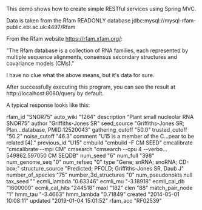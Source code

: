 This demo shows how to create simple RESTful services using Spring MVC.

Data is taken from the Rfam READONLY database jdbc:mysql://mysql-rfam-public.ebi.ac.uk:4497/Rfam

From the Rfam website https://rfam.xfam.org/:

"The Rfam database is a collection of RNA families, each represented by multiple sequence alignments, consensus secondary structures and covariance models (CMs)."

I have no clue what the above means, but it's data for sure.

After successfully executing this program, you can see the result at http://localhost:8080/query by default.

A typical response looks like this:

rfam_id	"SNOR75"
auto_wiki	"1264"
description	"Plant small nucleolar RNA SNOR75"
author	"Griffiths-Jones SR"
seed_source	"Griffiths-Jones SR; Plan…database, PMID:12520043"
gathering_cutoff	"50.0"
trusted_cutoff	"50.2"
noise_cutoff	"46.3"
comment	"U15 is a member of the C…pear to be related [4]."
previous_id	"U15"
cmbuild	"cmbuild -F CM SEED"
cmcalibrate	"cmcalibrate --mpi CM"
cmsearch	"cmsearch --cpu 4 --verbo… 549862.597050 CM SEQDB"
num_seed	"6"
num_full	"398"
num_genome_seq	"0"
num_refseq	"0"
type	"Gene; snRNA; snoRNA; CD-box;"
structure_source	"Predicted; PFOLD; Griffiths-Jones SR, Daub J"
number_of_species	"75"
number_3d_structures	"0"
num_pseudonokts	null
tax_seed	""
ecmli_lambda	"0.63346"
ecmli_mu	"-3.18918"
ecmli_cal_db	"1600000"
ecmli_cal_hits	"244518"
maxl	"182"
clen	"88"
match_pair_node	"1"
hmm_tau	"-3.4663"
hmm_lambda	"0.71849"
created	"2014-05-01 10:08:11"
updated	"2019-01-04 15:01:52"
rfam_acc	"RF02539"